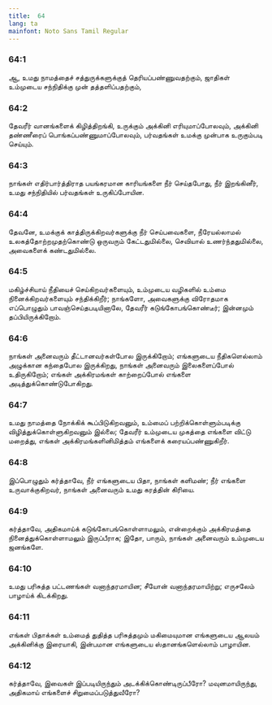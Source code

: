 ```yaml
---
title:  64
lang: ta
mainfont: Noto Sans Tamil Regular
---
```


###  64:1

ஆ, உமது நாமத்தைச் சத்துருக்களுக்குத் தெரியப்பண்ணுவதற்கும், ஜாதிகள் உம்முடைய சந்நிதிக்கு முன் தத்தளிப்பதற்கும்,

###  64:2

தேவரீர் வானங்களைக் கிழித்திறங்கி, உருக்கும் அக்கினி எரியுமாப்போலவும், அக்கினி தண்ணீரைப் பொங்கப்பண்ணுமாப்போலவும், பர்வதங்கள் உமக்கு முன்பாக உருகும்படி செய்யும்.

###  64:3

நாங்கள் எதிர்பார்த்திராத பயங்கரமான காரியங்களை நீர் செய்தபோது, நீர் இறங்கினீர், உமது சந்நிதியில் பர்வதங்கள் உருகிப்போயின.

###  64:4

தேவனே, உமக்குக் காத்திருக்கிறவர்களுக்கு நீர் செய்பவைகளை, நீரேயல்லாமல் உலகத்தோற்றமுதற்கொண்டு ஒருவரும் கேட்டதுமில்லை, செவியால் உணர்ந்ததுமில்லை, அவைகளைக் கண்டதுமில்லை.

###  64:5

மகிழ்ச்சியாய் நீதியைச் செய்கிறவர்களையும், உம்முடைய வழிகளில் உம்மை நினைக்கிறவர்களையும் சந்திக்கிறீர்; நாங்களோ, அவைகளுக்கு விரோதமாக எப்பொழுதும் பாவஞ்செய்தபடியினாலே, தேவரீர் கடுங்கோபங்கொண்டீர்; இன்னமும் தப்பியிருக்கிறோம்.

###  64:6

நாங்கள் அனைவரும் தீட்டானவர்கள்போல இருக்கிறோம்; எங்களுடைய நீதிகளெல்லாம் அழுக்கான கந்தைபோல இருக்கிறது, நாங்கள் அனைவரும் இலைகளைப்போல் உதிருகிறோம்; எங்கள் அக்கிரமங்கள் காற்றைப்போல் எங்களை அடித்துக்கொண்டுபோகிறது.

###  64:7

உமது நாமத்தை நோக்கிக் கூப்பிடுகிறவனும், உம்மைப் பற்றிக்கொள்ளும்படிக்கு விழித்துக்கொள்ளுகிறவனும் இல்லை; தேவரீர் உம்முடைய முகத்தை எங்களை விட்டு மறைத்து, எங்கள் அக்கிரமங்களினிமித்தம் எங்களைக் கரையப்பண்ணுகிறீர்.

###  64:8

இப்பொழுதும் கர்த்தாவே, நீர் எங்களுடைய பிதா, நாங்கள் களிமண்; நீர் எங்களை உருவாக்குகிறவர், நாங்கள் அனைவரும் உமது கரத்தின் கிரியை.

###  64:9

கர்த்தாவே, அதிகமாய்க் கடுங்கோபங்கொள்ளாமலும், என்றைக்கும் அக்கிரமத்தை நினைத்துக்கொள்ளாமலும் இருப்பீராக; இதோ, பாரும், நாங்கள் அனைவரும் உம்முடைய ஜனங்களே.

###  64:10

உமது பரிசுத்த பட்டணங்கள் வனாந்தரமாயின; சீயோன் வனாந்தரமாயிற்று; எருசலேம் பாழாய்க் கிடக்கிறது.

###  64:11

எங்கள் பிதாக்கள் உம்மைத் துதித்த பரிசுத்தமும் மகிமையுமான எங்களுடைய ஆலயம் அக்கினிக்கு இரையாகி, இன்பமான எங்களுடைய ஸ்தானங்களெல்லாம் பாழாயின.

###  64:12

கர்த்தாவே, இவைகள் இப்படியிருந்தும் அடக்கிக்கொண்டிருப்பீரோ? மவுனமாயிருந்து, அதிகமாய் எங்களைச் சிறுமைப்படுத்துவீரோ?

